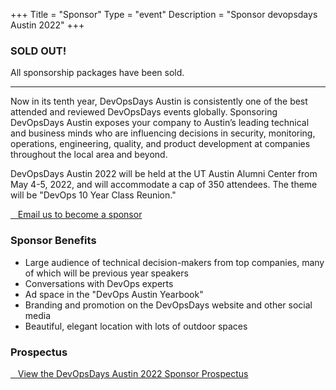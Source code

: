 +++
Title = "Sponsor"
Type = "event"
Description = "Sponsor devopsdays Austin 2022"
+++

### SOLD OUT!

All sponsorship packages have been sold.

---

Now in its tenth year, DevOpsDays Austin is consistently one of the best attended
and reviewed DevOpsDays events globally. Sponsoring DevOpsDays Austin
exposes your company to Austin’s leading technical and business minds who are
influencing decisions in security, monitoring, operations, engineering, quality, and
product development at companies throughout the local area and beyond.

DevOpsDays Austin 2022 will be held at the UT Austin Alumni Center from May
4-5, 2022, and will accommodate a cap of 350 attendees. The theme will be "DevOps 10 Year Class Reunion."

<a href="mailto:austin@devopsdays.org" class="btn btn-primary"><i class="fa fa-envelope fa-lg"></i>&nbsp;&nbsp;&nbsp;Email us to become a sponsor</a>

### Sponsor Benefits

* Large audience of technical decision-makers from top companies,
many of which will be previous year speakers
* Conversations with DevOps experts
* Ad space in the "DevOps Austin Yearbook"
* Branding and promotion on the DevOpsDays website and other social media
* Beautiful, elegant location with lots of outdoor spaces

### Prospectus

<a href="https://bit.ly/dodatx2022sponsor-v4" class="btn btn-primary"><i class="fa fa-folder fa-lg"></i>&nbsp;&nbsp;&nbsp;View the DevOpsDays Austin 2022 Sponsor Prospectus</a>